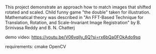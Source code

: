 This project demonstrate an approach how to match images that shifted rotated and scaled.
Child funny game "the double" taken for illustration.
Mathematical theory was described in 
"An FFT-Based Technique for Translation, Rotation, and Scale-Invariant Image Registration" by B. Srinivasa Reddy  and  B. N.  Chatterj

demo video:
https://youtu.be/V06vqIly_6Q?si=rx6bQa0FOkAdo9sq

requirements:
cmake
OpenCV
